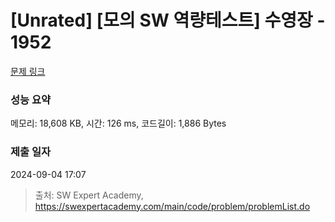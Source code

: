 # [Unrated] [모의 SW 역량테스트] 수영장 - 1952 

[문제 링크](https://swexpertacademy.com/main/code/problem/problemDetail.do?contestProbId=AV5PpFQaAQMDFAUq) 

### 성능 요약

메모리: 18,608 KB, 시간: 126 ms, 코드길이: 1,886 Bytes

### 제출 일자

2024-09-04 17:07



> 출처: SW Expert Academy, https://swexpertacademy.com/main/code/problem/problemList.do